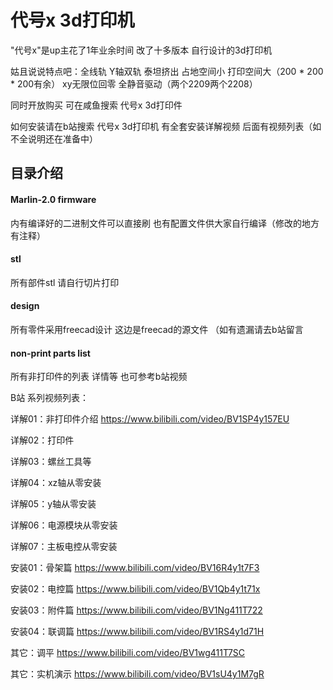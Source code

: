 # 代号x 3d打印机

"代号x"是up主花了1年业余时间 改了十多版本 自行设计的3d打印机

姑且说说特点吧：全线轨 Y轴双轨 泰坦挤出 占地空间小 打印空间大（200 * 200 * 200有余） xy无限位回零 全静音驱动（两个2209两个2208）

同时开放购买 可在咸鱼搜索 代号x 3d打印件

如何安装请在b站搜索 代号x 3d打印机 有全套安装详解视频 后面有视频列表（如不全说明还在准备中）


## 目录介绍

#### Marlin-2.0 firmware
内有编译好的二进制文件可以直接刷 也有配置文件供大家自行编译（修改的地方有注释）

#### stl
所有部件stl 请自行切片打印

#### design
所有零件采用freecad设计 这边是freecad的源文件 （如有遗漏请去b站留言

#### non-print parts list
所有非打印件的列表 详情等
也可参考b站视频



B站 系列视频列表：

详解01：非打印件介绍 https://www.bilibili.com/video/BV1SP4y157EU

详解02：打印件

详解03：螺丝工具等

详解04：xz轴从零安装

详解05：y轴从零安装

详解06：电源模块从零安装

详解07：主板电控从零安装



安装01：骨架篇  https://www.bilibili.com/video/BV16R4y1t7F3

安装02：电控篇  https://www.bilibili.com/video/BV1Qb4y1t71x

安装03：附件篇  https://www.bilibili.com/video/BV1Ng411T722

安装04：联调篇  https://www.bilibili.com/video/BV1RS4y1d71H


其它：调平 https://www.bilibili.com/video/BV1wg411T7SC

其它：实机演示  https://www.bilibili.com/video/BV1sU4y1M7gR


